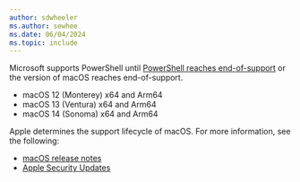 ```yaml
---
author: sdwheeler
ms.author: sewhee
ms.date: 06/04/2024
ms.topic: include
---
```

<!-- markdownlint-disable first-line-h1 -->
Microsoft supports PowerShell until [PowerShell reaches end-of-support][lifecycle] or the version of
macOS reaches end-of-support.

- macOS 12 (Monterey) x64 and Arm64
- macOS 13 (Ventura) x64 and Arm64
- macOS 14 (Sonoma) x64 and Arm64

Apple determines the support lifecycle of macOS. For more information, see the following:

- [macOS release notes](https://developer.apple.com/documentation/macos-release-notes)
- [Apple Security Updates](https://support.apple.com/HT201222)

[lifecycle]: /powershell/scripting/install/powershell-support-lifecycle
